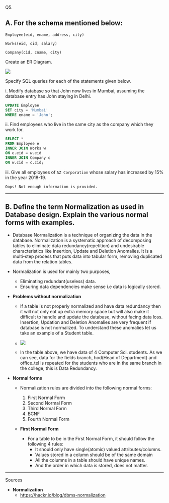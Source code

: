 Q5.

## A. For the schema mentioned below:

```
Employee(eid, ename, address, city)

Works(eid, cid, salary)

Company(cid, cname, city)
```

Create an ER Diagram.

![](https://i.imgur.com/yZ84Dmo.png)

Specify SQL queries for each of the statements given below.

i. Modify database so that John now lives in Mumbai, assuming the database entry has John staying in Delhi.

```sql
UPDATE Employee
SET city = 'Mumbai'
WHERE ename = 'John';
```

ii. Find employees who live in the same city as the company which they work for.

```sql
SELECT *
FROM Employee e
INNER JOIN Works w
ON e.eid = w.eid
INNER JOIN Company c
ON w.cid = c.cid;
```

iii. Give all employees of `AZ Corporation` whose salary has increased by 15% in the year 2018-19.

`Oops! Not enough information is provided.`

<hr />

## B. Define the term Normalization as used in Database design. Explain the various normal forms with examples.

* Database Normalization is a technique of organizing the data in the database. Normalization is a systematic approach of decomposing tables to eliminate data redundancy(repetition) and undesirable characteristics like Insertion, Update and Deletion Anomalies. It is a multi-step process that puts data into tabular form, removing duplicated data from the relation tables.

* Normalization is used for mainly two purposes,

  * Eliminating redundant(useless) data.
  * Ensuring data dependencies make sense i.e data is logically stored.

* **Problems without normalization**

  * If a table is not properly normalized and have data redundancy then it will not only eat up extra memory space but will also make it difficult to handle and update the database, without facing data loss. Insertion, Updation and Deletion Anomalies are very frequent if database is not normalized. To understand these anomalies let us take an example of a Student table.
  
  * ![](https://i.imgur.com/JL7fWdR.png)
  
  * In the table above, we have data of 4 Computer Sci. students. As we can see, data for the fields branch, hod(Head of Department) and office_tel is repeated for the students who are in the same branch in the college, this is Data Redundancy.
  
* **Normal forms**

  * Normalization rules are divided into the following normal forms:
    1. First Normal Form
    2. Second Normal Form
    3. Third Normal Form
    4. BCNF
    5. Fourth Normal Form
    
  * **First Normal Form**
    * For a table to be in the First Normal Form, it should follow the following 4 rules:
       * It should only have single(atomic) valued attributes/columns.
       * Values stored in a column should be of the same domain
       * All the columns in a table should have unique names.
       * And the order in which data is stored, does not matter.

<hr />

Sources

* **Normalization**
  * https://hackr.io/blog/dbms-normalization
